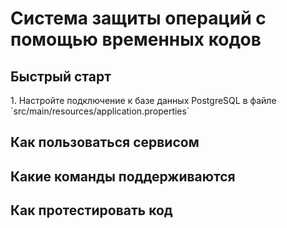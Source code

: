 <h1>Система защиты операций с помощью временных кодов</h1>

<h2>Быстрый старт</h2>
<p>1. Настройте подключение к базе данных PostgreSQL в файле `src/main/resources/application.properties`</p>

<h2>Как пользоваться сервисом</h2>

<h2>Какие команды поддерживаются</h2>

<h2>Как протестировать код</h2>